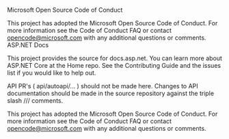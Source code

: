 Microsoft Open Source Code of Conduct

This project has adopted the Microsoft Open Source Code of Conduct. For more information see the Code of Conduct FAQ or contact opencode@microsoft.com with any additional questions or comments.
ASP.NET Docs

This project provides the source for docs.asp.net. You can learn more about ASP.NET Core at the Home repo. See the Contributing Guide and the issues list if you would like to help out.

API PR's ( api/autoapi/... ) should not be made here. Changes to API documentation should be made in the source repository against the triple slash /// comments.

This project has adopted the Microsoft Open Source Code of Conduct. For more information see the Code of Conduct FAQ or contact opencode@microsoft.com with any additional questions or comments.
